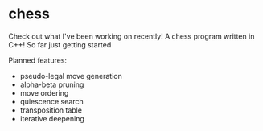 # chess
Check out what I've been working on recently! A chess program written in C++! So far just getting started

Planned features:
 - pseudo-legal move generation
 - alpha-beta pruning
 - move ordering
 - quiescence search
 - transposition table
 - iterative deepening
